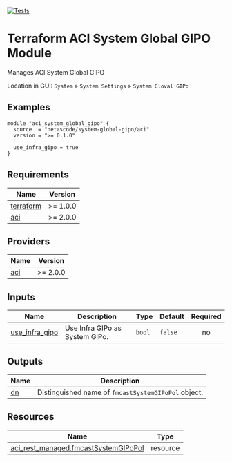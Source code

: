 <!-- BEGIN_TF_DOCS -->
[![Tests](https://github.com/netascode/terraform-aci-system-global-gipo/actions/workflows/test.yml/badge.svg)](https://github.com/netascode/terraform-aci-system-global-gipo/actions/workflows/test.yml)

# Terraform ACI System Global GIPO Module

Manages ACI System Global GIPO

Location in GUI:
`System` » `System Settings` » `System Gloval GIPo`

## Examples

```hcl
module "aci_system_global_gipo" {
  source  = "netascode/system-global-gipo/aci"
  version = ">= 0.1.0"

  use_infra_gipo = true
}
```

## Requirements

| Name | Version |
|------|---------|
| <a name="requirement_terraform"></a> [terraform](#requirement\_terraform) | >= 1.0.0 |
| <a name="requirement_aci"></a> [aci](#requirement\_aci) | >= 2.0.0 |

## Providers

| Name | Version |
|------|---------|
| <a name="provider_aci"></a> [aci](#provider\_aci) | >= 2.0.0 |

## Inputs

| Name | Description | Type | Default | Required |
|------|-------------|------|---------|:--------:|
| <a name="input_use_infra_gipo"></a> [use\_infra\_gipo](#input\_use\_infra\_gipo) | Use Infra GIPo as System GIPo. | `bool` | `false` | no |

## Outputs

| Name | Description |
|------|-------------|
| <a name="output_dn"></a> [dn](#output\_dn) | Distinguished name of `fmcastSystemGIPoPol` object. |

## Resources

| Name | Type |
|------|------|
| [aci_rest_managed.fmcastSystemGIPoPol](https://registry.terraform.io/providers/CiscoDevNet/aci/latest/docs/resources/rest_managed) | resource |
<!-- END_TF_DOCS -->